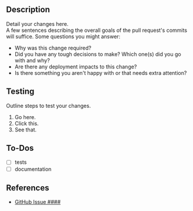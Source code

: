 ## Description
Detail your changes here.  
A few sentences describing the overall goals of the pull request's commits will suffice.
Some questions you might answer:

* Why was this change required?
* Did you have any tough decisions to make? Which one(s) did you go with and why?
* Are there any deployment impacts to this change?
* Is there something you aren't happy with or that needs extra attention?

## Testing
Outline steps to test your changes.

1. Go here.
1. Click this.
1. See that.

## To-Dos
- [ ] tests
- [ ] documentation

## References
* [GitHub Issue ####](https://github.com/drapergem/draper/issues/####)

